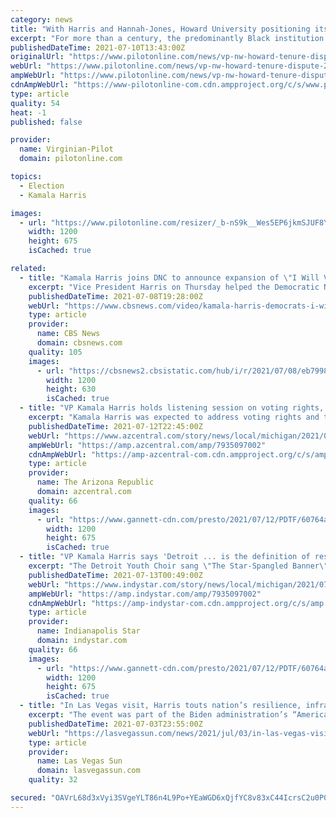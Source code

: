 ```yaml
---
category: news
title: "With Harris and Hannah-Jones, Howard University positioning itself as a primary center of Black academic thought"
excerpt: "For more than a century, the predominantly Black institution in the nation’s capital has educated generations of Black political and cultural leaders."
publishedDateTime: 2021-07-10T13:43:00Z
originalUrl: "https://www.pilotonline.com/news/vp-nw-howard-tenure-dispute-20210710-cpftbtfjtjh7hcfy5p3w7g7du4-story.html"
webUrl: "https://www.pilotonline.com/news/vp-nw-howard-tenure-dispute-20210710-cpftbtfjtjh7hcfy5p3w7g7du4-story.html"
ampWebUrl: "https://www.pilotonline.com/news/vp-nw-howard-tenure-dispute-20210710-cpftbtfjtjh7hcfy5p3w7g7du4-story.html?outputType=amp"
cdnAmpWebUrl: "https://www-pilotonline-com.cdn.ampproject.org/c/s/www.pilotonline.com/news/vp-nw-howard-tenure-dispute-20210710-cpftbtfjtjh7hcfy5p3w7g7du4-story.html?outputType=amp"
type: article
quality: 54
heat: -1
published: false

provider:
  name: Virginian-Pilot
  domain: pilotonline.com

topics:
  - Election
  - Kamala Harris

images:
  - url: "https://www.pilotonline.com/resizer/_b-nS9k__Wes5EP6jkmSJUF8YgI=/1200x0/top/cloudfront-us-east-1.images.arcpublishing.com/tronc/U6525H6UMRECRBSPAWFI6A2OGQ.aspx"
    width: 1200
    height: 675
    isCached: true

related:
  - title: "Kamala Harris joins DNC to announce expansion of \"I Will Vote\" campaign"
    excerpt: "Vice President Harris on Thursday helped the Democratic National Committee announce an expansion of its \"I Will Vote\" campaign, which focuses on promoting voter registration and participation among minorities."
    publishedDateTime: 2021-07-08T19:28:00Z
    webUrl: "https://www.cbsnews.com/video/kamala-harris-democrats-i-will-vote-campaign/"
    type: article
    provider:
      name: CBS News
      domain: cbsnews.com
    quality: 105
    images:
      - url: "https://cbsnews2.cbsistatic.com/hub/i/r/2021/07/08/eb79983b-83fe-4e13-921f-49af9512cd63/thumbnail/1200x630/7c220e32a1fe3d584e4098b17c57013b/cbsn-fusion-kamala-harris-democrats-i-will-vote-campaign-thumbnail-749879-640x360.jpg"
        width: 1200
        height: 630
        isCached: true
  - title: "VP Kamala Harris holds listening session on voting rights, vaccination event in Michigan"
    excerpt: "Kamala Harris was expected to address voting rights and the coronavirus vaccination effort during her first visit to Detroit as vice president."
    publishedDateTime: 2021-07-12T22:45:00Z
    webUrl: "https://www.azcentral.com/story/news/local/michigan/2021/07/12/kamala-harris-detroit-michigan-whitmer/7935097002/"
    ampWebUrl: "https://amp.azcentral.com/amp/7935097002"
    cdnAmpWebUrl: "https://amp-azcentral-com.cdn.ampproject.org/c/s/amp.azcentral.com/amp/7935097002"
    type: article
    provider:
      name: The Arizona Republic
      domain: azcentral.com
    quality: 66
    images:
      - url: "https://www.gannett-cdn.com/presto/2021/07/12/PDTF/60764aca-e6e4-4c57-88e4-e6bf772b6c75-RNG09733.jpg?auto=webp&crop=2399,1350,x0,y0&format=pjpg&width=1200"
        width: 1200
        height: 675
        isCached: true
  - title: "VP Kamala Harris says 'Detroit ... is the definition of resilience,' urges COVID vaccines"
    excerpt: "The Detroit Youth Choir sang \"The Star-Spangled Banner\" and a crowd at Detroit's TCF Center cheered Monday as Vice President Kamala Harris spoke."
    publishedDateTime: 2021-07-13T00:49:00Z
    webUrl: "https://www.indystar.com/story/news/local/michigan/2021/07/12/kamala-harris-detroit-michigan-whitmer/7935097002/"
    ampWebUrl: "https://amp.indystar.com/amp/7935097002"
    cdnAmpWebUrl: "https://amp-indystar-com.cdn.ampproject.org/c/s/amp.indystar.com/amp/7935097002"
    type: article
    provider:
      name: Indianapolis Star
      domain: indystar.com
    quality: 66
    images:
      - url: "https://www.gannett-cdn.com/presto/2021/07/12/PDTF/60764aca-e6e4-4c57-88e4-e6bf772b6c75-RNG09733.jpg?auto=webp&crop=2399,1350,x0,y0&format=pjpg&width=1200"
        width: 1200
        height: 675
        isCached: true
  - title: "In Las Vegas visit, Harris touts nation’s resilience, infrastructure package"
    excerpt: "The event was part of the Biden administration’s “America’s Back Together” tour celebrating the country’s progress against the COVID-19. In speeches to cheering supporters, Harris and Democrats in the Nevada congressional delegation touted federal COVID relief,"
    publishedDateTime: 2021-07-03T23:55:00Z
    webUrl: "https://lasvegassun.com/news/2021/jul/03/in-las-vegas-visit-harris-touts-nations-resilience/"
    type: article
    provider:
      name: Las Vegas Sun
      domain: lasvegassun.com
    quality: 32

secured: "OAVrL68d3xVyi3SVgeYLT86n4L9Po+YEaWGD6xQjfYC8v83xC44IcrsC2u0P0+faftfBNCohSv0KeP+3aOytk2ESfnYmSN2OJMtN1YFGdUyyCi8OavDmY5ZrodEGyT+1jxoY2M0l6ZZPAO2IviUpWk0JfZanWUQ3XMW7fwvYsicghd5ifoRVl57rOfl5iVmhWAwgMoMOVDhzhlA0klH36sem6vjFxW+pRNRy6u3L1UJENp8bd6wJBMtQAyCIdL4CqfcVEJhFcVCI34OuM1mEhTTB2dMmfyqpIREcpCCSrJv0DYFFutH/ke9AShJk1TYQTIQwLAkVGBnsYkWmjl7wqFe39XaMV1N1xh1M2bUzGyA=;Si+9sMJ53VgI2xEb2jUQKw=="
---
```


